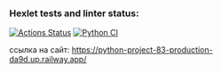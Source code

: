 ### Hexlet tests and linter status:
[![Actions Status](https://github.com/ussury/python-project-83/workflows/hexlet-check/badge.svg)](https://github.com/ussury/python-project-83/actions)
[![Python CI](https://github.com/ussury/python-project-83/actions/workflows/pyci.yml/badge.svg)](https://github.com/ussury/python-project-83/actions/workflows/pyci.yml)

ссылка на сайт: https://python-project-83-production-da9d.up.railway.app/